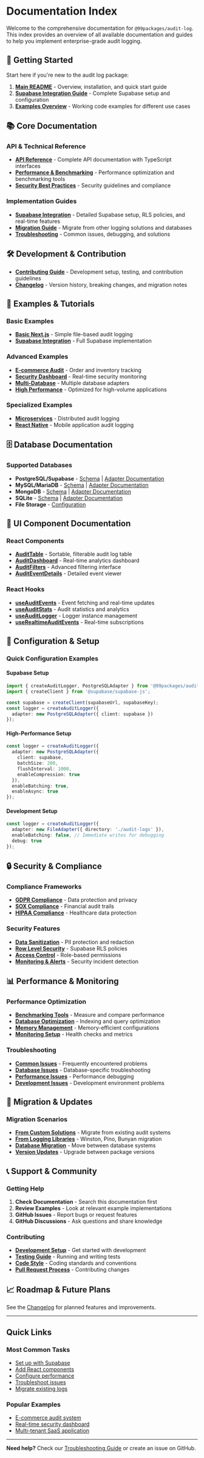 # Documentation Index

Welcome to the comprehensive documentation for `@99packages/audit-log`. This index provides an overview of all available documentation and guides to help you implement enterprise-grade audit logging.

## 🚀 Getting Started

Start here if you're new to the audit log package:

1. **[Main README](../README.md)** - Overview, installation, and quick start guide
2. **[Supabase Integration Guide](./SUPABASE.md)** - Complete Supabase setup and configuration
3. **[Examples Overview](../examples/README.md)** - Working code examples for different use cases

## 📚 Core Documentation

### API & Technical Reference
- **[API Reference](./API_REFERENCE.md)** - Complete API documentation with TypeScript interfaces
- **[Performance & Benchmarking](./PERFORMANCE.md)** - Performance optimization and benchmarking tools
- **[Security Best Practices](./security-best-practices.md)** - Security guidelines and compliance

### Implementation Guides
- **[Supabase Integration](./SUPABASE.md)** - Detailed Supabase setup, RLS policies, and real-time features
- **[Migration Guide](./MIGRATION.md)** - Migrate from other logging solutions and databases
- **[Troubleshooting](./TROUBLESHOOTING.md)** - Common issues, debugging, and solutions

## 🛠️ Development & Contribution

- **[Contributing Guide](../CONTRIBUTING.md)** - Development setup, testing, and contribution guidelines
- **[Changelog](../CHANGELOG.md)** - Version history, breaking changes, and migration notes

## 📖 Examples & Tutorials

### Basic Examples
- **[Basic Next.js](../examples/basic-nextjs/)** - Simple file-based audit logging
- **[Supabase Integration](../examples/supabase-integration/)** - Full Supabase implementation

### Advanced Examples
- **[E-commerce Audit](../examples/ecommerce-audit/)** - Order and inventory tracking
- **[Security Dashboard](../examples/security-dashboard/)** - Real-time security monitoring
- **[Multi-Database](../examples/multi-database/)** - Multiple database adapters
- **[High Performance](../examples/high-performance/)** - Optimized for high-volume applications

### Specialized Examples
- **[Microservices](../examples/microservices/)** - Distributed audit logging
- **[React Native](../examples/react-native/)** - Mobile application audit logging

## 🗄️ Database Documentation

### Supported Databases
- **PostgreSQL/Supabase** - [Schema](../migrations/postgresql/) | [Adapter Documentation](./API_REFERENCE.md#postgresql-adapter)
- **MySQL/MariaDB** - [Schema](../migrations/mysql/) | [Adapter Documentation](./API_REFERENCE.md#mysql-adapter)
- **MongoDB** - [Schema](../migrations/mongodb/) | [Adapter Documentation](./API_REFERENCE.md#mongodb-adapter)
- **SQLite** - [Schema](../migrations/sqlite/) | [Adapter Documentation](./API_REFERENCE.md#sqlite-adapter)
- **File Storage** - [Configuration](./API_REFERENCE.md#file-adapter)

## 🎨 UI Component Documentation

### React Components
- **[AuditTable](./API_REFERENCE.md#audittable)** - Sortable, filterable audit log table
- **[AuditDashboard](./API_REFERENCE.md#auditdashboard)** - Real-time analytics dashboard
- **[AuditFilters](./API_REFERENCE.md#auditfilters)** - Advanced filtering interface
- **[AuditEventDetails](./API_REFERENCE.md#auditeventdetails)** - Detailed event viewer

### React Hooks
- **[useAuditEvents](./API_REFERENCE.md#useauditevents)** - Event fetching and real-time updates
- **[useAuditStats](./API_REFERENCE.md#useauditstats)** - Audit statistics and analytics
- **[useAuditLogger](./API_REFERENCE.md#useauditlogger)** - Logger instance management
- **[useRealtimeAuditEvents](./API_REFERENCE.md#userealtimeauditevents)** - Real-time subscriptions

## 🔧 Configuration & Setup

### Quick Configuration Examples

#### Supabase Setup
```typescript
import { createAuditLogger, PostgreSQLAdapter } from '@99packages/audit-log';
import { createClient } from '@supabase/supabase-js';

const supabase = createClient(supabaseUrl, supabaseKey);
const logger = createAuditLogger({
  adapter: new PostgreSQLAdapter({ client: supabase })
});
```

#### High-Performance Setup
```typescript
const logger = createAuditLogger({
  adapter: new PostgreSQLAdapter({
    client: supabase,
    batchSize: 200,
    flushInterval: 1000,
    enableCompression: true
  }),
  enableBatching: true,
  enableAsync: true
});
```

#### Development Setup
```typescript
const logger = createAuditLogger({
  adapter: new FileAdapter({ directory: './audit-logs' }),
  enableBatching: false, // Immediate writes for debugging
  debug: true
});
```

## 🔒 Security & Compliance

### Compliance Frameworks
- **[GDPR Compliance](./security-best-practices.md#gdpr-compliance)** - Data protection and privacy
- **[SOX Compliance](./security-best-practices.md#sox-compliance)** - Financial audit trails
- **[HIPAA Compliance](./security-best-practices.md#hipaa-compliance)** - Healthcare data protection

### Security Features
- **[Data Sanitization](./security-best-practices.md#data-protection)** - PII protection and redaction
- **[Row Level Security](./SUPABASE.md#security-configuration)** - Supabase RLS policies
- **[Access Control](./security-best-practices.md#access-control)** - Role-based permissions
- **[Monitoring & Alerts](./security-best-practices.md#monitoring--alerting)** - Security incident detection

## 📊 Performance & Monitoring

### Performance Optimization
- **[Benchmarking Tools](./PERFORMANCE.md#benchmarking-tools)** - Measure and compare performance
- **[Database Optimization](./PERFORMANCE.md#database-performance)** - Indexing and query optimization
- **[Memory Management](./PERFORMANCE.md#memory-management)** - Memory-efficient configurations
- **[Monitoring Setup](./PERFORMANCE.md#monitoring--metrics)** - Health checks and metrics

### Troubleshooting
- **[Common Issues](./TROUBLESHOOTING.md#common-issues)** - Frequently encountered problems
- **[Database Issues](./TROUBLESHOOTING.md#database-specific-issues)** - Database-specific troubleshooting
- **[Performance Issues](./TROUBLESHOOTING.md#performance-issues)** - Performance debugging
- **[Development Issues](./TROUBLESHOOTING.md#development-issues)** - Development environment problems

## 🔄 Migration & Updates

### Migration Scenarios
- **[From Custom Solutions](./MIGRATION.md#migrating-from-custom-audit-solutions)** - Migrate from existing audit systems
- **[From Logging Libraries](./MIGRATION.md#migrating-from-logging-libraries)** - Winston, Pino, Bunyan migration
- **[Database Migration](./MIGRATION.md#database-migration)** - Move between database systems
- **[Version Updates](../CHANGELOG.md)** - Upgrade between package versions

## 📞 Support & Community

### Getting Help
1. **Check Documentation** - Search this documentation first
2. **Review Examples** - Look at relevant example implementations
3. **GitHub Issues** - Report bugs or request features
4. **GitHub Discussions** - Ask questions and share knowledge

### Contributing
- **[Development Setup](../CONTRIBUTING.md#development-setup)** - Get started with development
- **[Testing Guide](../CONTRIBUTING.md#testing)** - Running and writing tests
- **[Code Style](../CONTRIBUTING.md#code-style)** - Coding standards and conventions
- **[Pull Request Process](../CONTRIBUTING.md#submitting-changes)** - Contributing changes

## 📈 Roadmap & Future Plans

See the [Changelog](../CHANGELOG.md#roadmap) for planned features and improvements.

---

## Quick Links

### Most Common Tasks
- [Set up with Supabase](./SUPABASE.md#quick-setup)
- [Add React components](./API_REFERENCE.md#react-components)
- [Configure performance](./PERFORMANCE.md#performance-optimization)
- [Troubleshoot issues](./TROUBLESHOOTING.md#quick-diagnostics)
- [Migrate existing logs](./MIGRATION.md#migration-strategies)

### Popular Examples
- [E-commerce audit system](../examples/ecommerce-audit/)
- [Real-time security dashboard](../examples/security-dashboard/)
- [Multi-tenant SaaS application](../examples/supabase-integration/)

---

**Need help?** Check our [Troubleshooting Guide](./TROUBLESHOOTING.md) or create an issue on GitHub.
